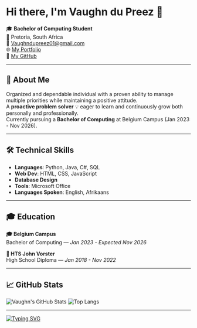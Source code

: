 # Hi there, I'm Vaughn du Preez 👋

🎓 **Bachelor of Computing Student**  
📍 Pretoria, South Africa  
📧 [Vaughndupreez01@gmail.com](mailto:Vaughndupreez01@gmail.com)  
🌐 [My Portfolio](https://industryconnect.belgiumcampus.ac.za/sites/s600220/)  
💼 [My GitHub](https://github.com/DieMalEen)

---

## 🚀 About Me

Organized and dependable individual with a proven ability to manage multiple priorities while maintaining a positive attitude.  
A **proactive problem solver** 💡 eager to learn and continuously grow both personally and professionally.  
Currently pursuing a **Bachelor of Computing** at Belgium Campus (Jan 2023 - Nov 2026).  

---

## 🛠️ Technical Skills

- **Languages**: Python, Java, C#, SQL  
- **Web Dev**: HTML, CSS, JavaScript  
- **Database Design**  
- **Tools**: Microsoft Office  
- **Languages Spoken**: English, Afrikaans

---

## 🎓 Education

**🎓 Belgium Campus**  
Bachelor of Computing — *Jan 2023 - Expected Nov 2026*  

**🏫 HTS John Vorster**  
High School Diploma — *Jan 2018 - Nov 2022*  

---

## 📈 GitHub Stats

![Vaughn's GitHub Stats](https://github-readme-stats.vercel.app/api?username=DieMalEen&show_icons=true&theme=radical)
![Top Langs](https://github-readme-stats.vercel.app/api/top-langs/?username=DieMalEen&layout=compact&theme=radical)

---
[![Typing SVG](https://readme-typing-svg.demolab.com?font=Fira+Code&pause=1000&color=F7F7F7&width=435&lines=Hi+there%2C+I'm+Vaughn+du+Preez!;I+code+in+Python%2C+Java+and+more...;Let's+build+cool+stuff+💻)](https://git.io/typing-svg)
